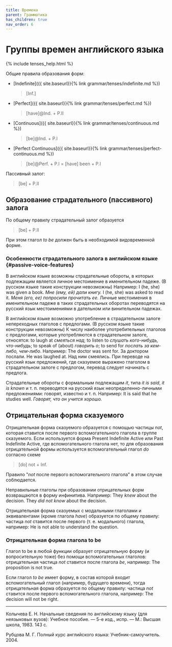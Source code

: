 ```yaml
---
title: Времена
parent: Грамматика
has_children: true
nav_order: 6
---
```



# Группы времен английского языка

{% include tenses_help.html %}

Общие правила образования форм:
- [Indefinite]({{ site.baseurl}}{% link grammar/tenses/indefinite.md %})

  > [Inf.]

- [Perfect]({{ site.baseurl}}{% link grammar/tenses/perfect.md %})

  > [have]@Ind. + P.II

- [Continuous]({{ site.baseurl}}{% link grammar/tenses/continuous.md %})

  > [be]@Ind. + P.I

- [Perfect Continuous]({{ site.baseurl}}{% link grammar/tenses/perfect-continuous.md %})

  > [be]@Perf. + P.I = [have] been + P.I

Пассивный залог:

> [be] + P.II


## Образование страдательного (пассивного) залога

По общему правилу страдательный залог образуется

> [be] + P.II

При этом глагол *to be* должен быть в необходимой видовременной форме.


### Особенности страдательного залога в английском языке {#passive-voice-features}

В английском языке возможны страдательные обороты, в которых
подлежащим является личное местоимение в именительном падеже. (В
русском языке такие конструкции невозможны) Например: I (he, she) was
given a book.  *Мне (ему, ей) дали книгу.* I (he, she) was asked to
read it.  *Меня (его, ее) попросили прочитать ее.* Личные местоимения
в именительном падеже в таких страдательных оборотах переводятся на
русский язык местоимениями в дательном или винительном падежах.

В английском языке возможно употребление в страдательном залоге
непереходных глаголов с предлогами.  (В русском языке такие
конструкции невозможны) К числу наиболее употребительных глаголов с
предлогами, которые употребляются в страдательном залоге, относятся:
to laugh at *смеяться над*; to listen to *слушать кого-нибудь,
что-нибудь*; to speak of (about) *говорить о*; to send for *послать за
кем-либо, чем-либо*. Например: The doctor was sent for.  За доктором
послали.  He was laughed at.  Над ним смеялись.  При переводе на
русский язык предложений, где сказуемое выражено глаголом в
страдательном залоге с предлогом, перевод следует начинать с предлога.

Страдательные обороты с формальным подлежащим *it*, типа *it is said*,
*it is known* и т. п. переводятся на русский язык
неопределенно-личными предложениями: говорят, известно и т. п.
Например: It is said that he studies well.  *Говорят, что он учится
хорошо.*


## Отрицательная форма сказуемого

Отрицательная форма сказуемого образуется с помощью частицы *not*,
которая ставится после первого вспомогательного глагола в группе
сказуемого.  Если используется форма Present Indefinite Active или
Past Indefinite Active, где вспомогательного глагола нет, то для
образования отрицательной формы используется вспомогательный глагол
*do* согласно схеме

> [do] not + Inf.

Правило "*not* после первого вспомогательного глагола" в этом случае
соблюдается.

Неправильные глаголы при образовании отрицательных форм возвращаются в
форму инфинитива.  Например: They *knew* about the decision.  They
*did not know* about the decision.

Отрицательная форма сказуемых с модальными глаголами и эквивалентами
(кроме глагола *have*) образуется по общему правилу: частица *not*
ставится после первого (т. е. модального) глагола, например: Не is not
able to understand the question.


### Отрицательная форма глагола to be

Глагол to be в любой функции образует отрицательную форму (и
вопросительную тоже) без помощи вспомогательных глаголов:
отрицательная частица *not* ставится после глагола *be*, например: The
proposition is not true.

Если глагол *to be* имеет форму, в состав которой входит
вспомогательный глагол (например, будущего времени), тогда
отрицательная форма образуется по общему правилу: частица *not*
ставится после первого вспомогательного глагола, например: The
decision will not be right.

---

Колычева Е. Н.  Начальные сведения по английскому языку (для
неязыковых вузов): Учебное пособие. — 5-е изд., испр. — М.: Высшая
школа, 1983. 143 с.

Рубцова М. Г.  Полный курс английского языка: Учебник-самоучитель.
2004.
